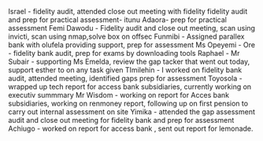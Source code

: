 Israel - fidelity audit, attended close out meeting with fidelity 
fidelity audit  and prep for practical assessment- itunu
Adaora- prep for practical assessment
Femi Dawodu -  Fidelity audit and close out meeting, scan using invicti, scan using nmap,solve box on offsec
Funmibi - Assigned parallex bank with olufela providing support, prep for assessment
Ms Opeyemi - 
Ore - fidelity bank audit, prep for exams by downloading tools
Raphael - 
Mr Subair - supporting Ms Emelda, review the gap tacker that went out today, support esther to on any task given
TImilehin - I worked on fidelity bank audit, attended meeting, identified gaps prep for assessment
Toyosola - wrapped up tech report for access bank subsidiaries, currently working on executiv summmary
Mr Wisdom - working on report for Acces bank subsidiaries, working on renmoney report, following up on first pension to carry out internal assessment on site
Yimika - attended the gap assessment audit and close out meeting for fidelity bank and prep for assessment
Achiugo - worked on report for access bank , sent out report for lemonade.